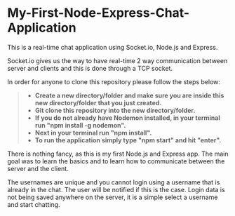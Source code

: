 # My-First-Node-Express-Chat-Application

This is a real-time chat application using Socket.io, Node.js and Express.

Socket.io gives us the way to have real-time 2 way communication between server and clients and this is done through a TCP socket.

In order for anyone to clone this repository please follow the steps below:

> * **Create a new directory/folder and make sure you are inside this new directory/folder that you just created.**
> * **Git clone this repository into the new directory/folder.**
> * **If you do not already have Nodemon installed, in your terminal run "npm install -g nodemon".**
> * **Next in your terminal run "npm install".**
> * **To run the application simply type "npm start" and hit "enter".**

There is nothing fancy, as this is my first Node.js and Express app. The main goal was to learn the basics and to learn how to communicate between the server and the client.

The usernames are unique and you cannot login using a username that is already in the chat. The user will be notified if this is the case. Login data is not being saved anywhere on the server, it is a simple select a username and start chatting.
